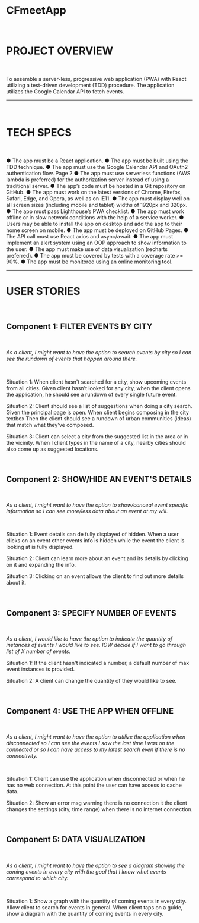 # CFmeetApp

<br>
<h1>PROJECT OVERVIEW</h1>
<br>
<p>To assemble a server-less, progressive web application (PWA) with React utilizing a test-driven development (TDD) procedure. The application utilizes the Google Calendar API to fetch events.</p> 
<hr />
<br>
<h1>TECH SPECS</h1>
<br >
<p>● The app must be a React application. ● The app must be built using the TDD technique. ● The app must use the Google Calendar API and OAuth2 authentication flow. Page 2 ● The app must use serverless functions (AWS lambda is preferred) for the authorization server instead of using a traditional server. ● The app’s code must be hosted in a Git repository on GitHub. ● The app must work on the latest versions of Chrome, Firefox, Safari, Edge, and Opera, as well as on IE11. ● The app must display well on all screen sizes (including mobile and tablet) widths of 1920px and 320px. ● The app must pass Lighthouse’s PWA checklist. ● The app must work offline or in slow network conditions with the help of a service worker. ● Users may be able to install the app on desktop and add the app to their home screen on mobile. ● The app must be deployed on GitHub Pages. ● The API call must use React axios and async/await. ● The app must implement an alert system using an OOP approach to show information to the user. ● The app must make use of data visualization (recharts preferred). ● The app must be covered by tests with a coverage rate >= 90%. ● The app must be monitored using an online monitoring tool.</p>

<hr />
<h1>USER STORIES</h1>
<br>
<h2>Component 1: FILTER EVENTS BY CITY</h2>
<br>
<p><i>As a client, I might want to have the option to search events by city so I can see the rundown of events that happen around there.</i> </p>
<br>
<p>Situation 1: When client hasn't searched for a city, show upcoming events from all cities. Given client hasn't looked for any city, when the client opens the application, he should see a rundown of every single future event.</p>
<p>Situation 2: Client should see a list of suggestions when doing a city search. Given the principal page is open. When client begins composing in the city textbox Then the client should see a rundown of urban communities (ideas) that match what they've composed.</p>
<p>Situation 3: Client can select a city from the suggested list in the area or in the vicinity. When I client types in the name of a city, nearby cities should also come up as suggested locations.</p>
<br> 
<h2>Component 2: SHOW/HIDE AN EVENT'S DETAILS</h2>
<br> 
<p><i>As a client, I might want to have the option to show/conceal event specific information so I can see more/less data about an event at my will.</i> </p>
<br>
<p>Situation 1: Event details can de fully displayed of hidden. When a user clicks on an event other events info is hidden while the event the client is looking at is fully displayed.</p>
<p>Situation 2: Client can learn more about an event and its details by clicking on it and expanding the info.</p> 
<p>Situation 3: Clicking on an event allows the client to find out more details about it.</p>
<br>
<h2>Component 3: SPECIFY NUMBER OF EVENTS </h2>
<br>
<p><i>As a client, I would like to have the option to indicate the quantity of instances of events I would like to see. IOW decide if I want to go through list of X number of events. </i> </p>
<p>Situation 1: If the client hasn't indicated a number, a default number of max event instances is provided.</p> 
<p>Situation 2: A client can change the quantity of they would like to see.  </p>
<br>
<h2>Component 4: USE THE APP WHEN OFFLINE </h2>
<br>
<p><i>As a client, I might want to have the option to utilize the application when disconnected so I can see the events I saw the last time I was on the connected or so I can have access to my latest search even if there is no connectivity. </i> </p>
<br>
<p>Situation 1: Client can use the application when disconnected or when he has no web connection. At this point the user can have access to cache data. </p>
<p>Situation 2: Show an error msg warning there is no connection it the client changes the settings (city, time range) when there is no internet connection.</p> 
<br>
<h2>Component 5: DATA VISUALIZATION </h2>
<br>
<p><i>As a client, I might want to have the option to see a diagram showing the coming events in every city with the goal that I know what events correspond to which city. </i> </p>
<br>
<p>Situation 1: Show a graph with the quantity of coming events in every city. Allow client to search for events in general. When client taps on a guide, show a diagram with the quantity of coming events in every city.</p>
